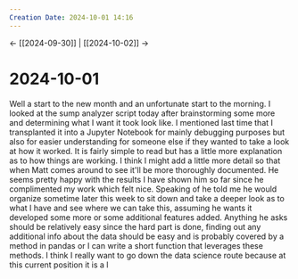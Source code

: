 ```yaml
---
Creation Date: 2024-10-01 14:16
---
```


<- [[2024-09-30]] | [[2024-10-02]]  ->

# 2024-10-01
Well a start to the new month and an unfortunate start to the morning. I looked at the sump analyzer script today after brainstorming some more and determining what I want it took look like. I mentioned last time that I transplanted it into a Jupyter Notebook for mainly debugging purposes but also for easier understanding for someone else if they wanted to take a look at how it worked.  It is fairly simple to read but has a little more explanation as to how things are working. I think I might add a little more detail so that when Matt comes around to see it'll be more thoroughly documented. He seems pretty happy with the results I have shown him so far since he complimented my work which felt nice. Speaking of he told me he would organize sometime later this week to sit down and take a deeper look as to what I have and see where we can take this, assuming he wants it developed some more or some additional features added. Anything he asks should be relatively easy since the hard part is done, finding out any additional info about the data should be easy and is probably covered by a method in pandas or I can write a short function that leverages these methods. I think I really want to go down the data science route because at this current position it is a l